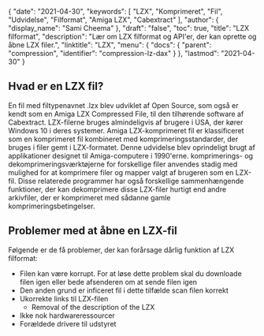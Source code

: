 {
  "date": "2021-04-30",
  "keywords": [
"LZX",
"Komprimeret",
"Fil",
"Udvidelse",
"Filformat",
"Amiga LZX",
"Cabextract"
],
  "author": {
    "display_name": "Sami Cheema"
},
  "draft": "false",
  "toc": true,
  "title": "LZX filformat",
  "description": "Lær om LZX filformat og API'er, der kan oprette og åbne LZX filer.",
  "linktitle": "LZX",
  "menu": {
    "docs": {
      "parent": "compression",
      "identifier": "compression-lz-dax"
}
},
  "lastmod": "2021-04-30"
}

## Hvad er en LZX fil? ##

En fil med filtypenavnet .lzx blev udviklet af Open Source, som også er kendt som en Amiga LZX Compressed File, til den tilhørende software af Cabextract. LZX-filerne bruges almindeligvis af brugere i USA, der kører Windows 10 i deres systemer. Amiga LZX-komprimeret fil er klassificeret som en komprimeret fil kombineret med komprimeringsstandarder, der bruges i filer gemt i LZX-formatet. Denne udvidelse blev oprindeligt brugt af applikationer designet til Amiga-computere i 1990'erne. komprimerings- og dekomprimeringsværktøjerne for forskellige filer anvendes stadig med mulighed for at komprimere filer og mapper valgt af brugeren som en LZX-fil. Disse relaterede programmer har også forskellige sammenhængende funktioner, der kan dekomprimere disse LZX-filer hurtigt end andre arkivfiler, der er komprimeret med sådanne gamle komprimeringsbetingelser.
  
## Problemer med at åbne en LZX-fil ##

Følgende er de få problemer, der kan forårsage dårlig funktion af LZX filformat:
  
* Filen kan være korrupt. For at løse dette problem skal du downloade filen igen eller bede afsenderen om at sende filen igen
* Den anden grund er inficeret fil i dette tilfælde scan filen korrekt
* Ukorrekte links til LZX-filen
  *	 Removal of the description of the LZX 
* Ikke nok hardwareressourcer
* Forældede drivere til udstyret

